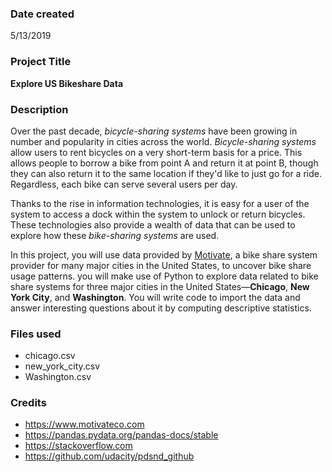 ### Date created
5/13/2019

### Project Title
 **Explore US Bikeshare Data**

### Description
Over the past decade, *bicycle-sharing systems* have been growing in number and popularity in cities across the world. *Bicycle-sharing systems* allow users to rent bicycles on a very short-term basis for a price. This allows people to borrow a bike from point A and return it at point B, though they can also return it to the same location if they'd like to just go for a ride. Regardless, each bike can serve several users per day.

Thanks to the rise in information technologies, it is easy for a user of the system to access a dock within the system to unlock or return bicycles. These technologies also provide a wealth of data that can be used to explore how these *bike-sharing systems* are used.

In this project, you will use data provided by [Motivate](https://www.motivateco.com/), a bike share system provider for many major cities in the United States, to uncover bike share usage patterns. you will make use of Python to explore data related to bike share systems for three major cities in the United States—**Chicago**, **New York City**, and **Washington**. You will write code to import the data and answer interesting questions about it by computing descriptive statistics.

### Files used
* chicago.csv
* new_york_city.csv
* Washington.csv




### Credits
* https://www.motivateco.com
* https://pandas.pydata.org/pandas-docs/stable
* https://stackoverflow.com
* https://github.com/udacity/pdsnd_github

